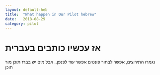 ```yaml
---
layout: default-heb
title:  "What happen in Our Pilot hebrew"
date:   2018-08-29
category: pilot
---
```



# אז עכשיו כותבים בעברית
נגמרו התירוצים, אפשר לבחור פונטים אפשר עוד לפנפן..
אבל מים יש בברז
תוכן מור
תוכן
